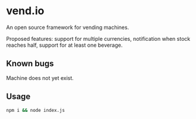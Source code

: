 # vend.io

An open source framework for vending machines.  

Proposed features: support for multiple currencies, notification when stock reaches half, support for at least one beverage.

Known bugs
----------

Machine does not yet exist.

## Usage

```bash
npm i && node index.js
```
